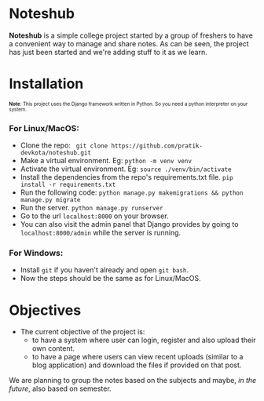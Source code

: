 # Noteshub
__Noteshub__ is a simple college project started by a group of freshers to have a convenient way to manage and share notes.
As can be seen, the project has just been started and we're adding stuff to it as we learn.

# Installation
<sub><sup>__Note__: This project uses the Django framework written in Python. So you need a python interpreter on your system.</sup></sub>
### For Linux/MacOS:
+ Clone the repo:
    ` git clone https://github.com/pratik-devkota/noteshub.git`
+ Make a virtual environment. Eg:
    `python -m venv venv`
+ Activate the virtual environment. Eg:
    `source ./venv/bin/activate`
+ Install the dependencies from the repo's requirements.txt file.
    `pip install -r requirements.txt`
+ Run the following code:
    `python manage.py makemigrations && python manage.py migrate`
+ Run the server.
    `python manage.py runserver`
+ Go to the url `localhost:8000` on your browser.
+ You can also visit the admin panel that Django provides by going to 
  `localhost:8000/admin` while the server is running.

### For Windows:
+ Install `git` if you haven't already and open `git bash`.
+ Now the steps should be the same as for Linux/MacOS.

# Objectives
+ The current objective of the project is:
    - to have a system where user can login, register and also upload their own content.
    - to have a page where users can view recent uploads (similar to a blog application) and download the files if provided on that post.

We are planning to group the notes based on the subjects and maybe, <i>in the future</i>, also based on semester.
